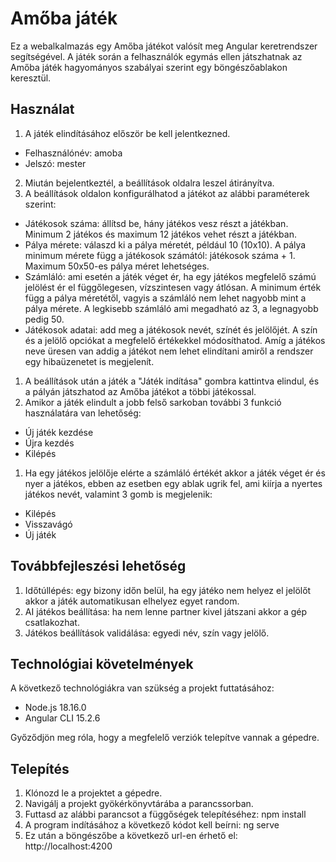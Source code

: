 # Amőba játék

Ez a webalkalmazás egy Amőba játékot valósít meg Angular keretrendszer segítségével. A játék során a felhasználók egymás ellen játszhatnak az Amőba játék hagyományos szabályai szerint egy böngészőablakon keresztül.

## Használat

1. A játék elindításához először be kell jelentkezned.
- Felhasználónév: amoba
- Jelszó: mester
2. Miután bejelentkeztél, a beállítások oldalra leszel átirányítva.
3. A beállítások oldalon konfigurálhatod a játékot az alábbi paraméterek szerint:
- Játékosok száma: állítsd be, hány játékos vesz részt a játékban. Minimum 2 játékos és maximum 12 játékos vehet részt a játékban.
- Pálya mérete: válaszd ki a pálya méretét, például 10 (10x10). A pálya minimum mérete függ a játékosok számától: játékosok száma + 1. Maximum 50x50-es pálya méret lehetséges.
- Számláló: ami esetén a játék véget ér, ha egy játékos megfelelő számú jelölést ér el függőlegesen, vízszintesen vagy átlósan. A minimum érték függ a pálya méretétől, vagyis a számláló nem lehet nagyobb mint a pálya mérete. A legkisebb számláló ami megadható az 3, a legnagyobb pedig 50.
- Játékosok adatai: add meg a játékosok nevét, színét és jelölőjét. A szín és a jelölő opciókat a megfelelő értékekkel módosíthatod. Amíg a játékos neve üresen van addig a játékot nem lehet elindítani amiről a rendszer egy hibaüzenetet is megjelenít.

1. A beállítások után a játék a "Játék indítása" gombra kattintva elindul, és a pályán játszhatod az Amőba játékot a többi játékossal.
2. Amikor a játék elindult a jobb felső sarkoban további 3 funkció használatára van lehetőség:
- Új játék kezdése
- Újra kezdés
- Kilépés
1. Ha egy játékos jelölője elérte a számláló értékét akkor a játék véget ér és nyer a játékos, ebben az esetben egy ablak ugrik fel, ami kiírja a nyertes játékos nevét, valamint 3 gomb is megjelenik:
- Kilépés
- Visszavágó
- Új játék

## Továbbfejleszési lehetőség

1. Időtúllépés: egy bizony időn belül, ha egy játéko nem helyez el jelölőt akkor a játék automatikusan elhelyez egyet random.
2. AI játékos beállítása: ha nem lenne partner kivel játszani akkor a gép csatlakozhat.
3. Játékos  beállítások validálása: egyedi név, szín vagy jelölő.

## Technológiai követelmények

A következő technológiákra van szükség a projekt futtatásához:

- Node.js 18.16.0
- Angular CLI 15.2.6

Győződjön meg róla, hogy a megfelelő verziók telepítve vannak a gépedre.

## Telepítés

1. Klónozd le a projektet a gépedre.
2. Navigálj a projekt gyökérkönyvtárába a parancssorban.
3. Futtasd az alábbi parancsot a függőségek telepítéséhez: npm install
4. A program indításához a következő kódot kell beírni: ng serve
5. Ez után a böngészőbe a következő url-en érhető el: http://localhost:4200

